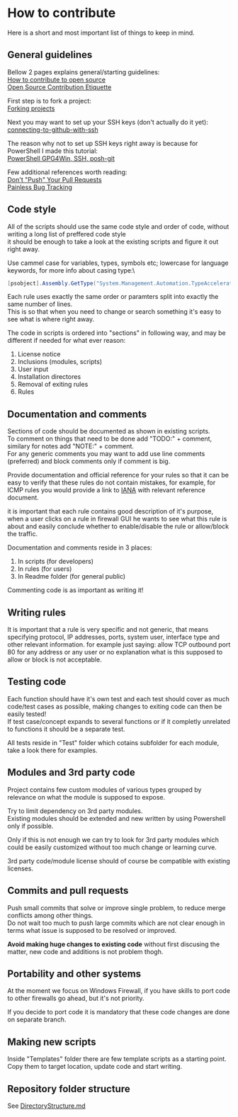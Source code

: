 # How to contribute
Here is a short and most important list of things to keep in mind.

## General guidelines
Bellow 2 pages explains general/starting guidelines:\
[How to contribute to open source](https://opensource.guide/how-to-contribute)\
[Open Source Contribution Etiquette](https://tirania.org/blog/archive/2010/Dec-31.html)

First step is to fork a project:\
[Forking projects](https://guides.github.com/activities/forking)

Next you may want to set up your SSH keys (don't actually do it yet):\
[connecting-to-github-with-ssh](https://help.github.com/en/enterprise/2.20/user/github/authenticating-to-github/connecting-to-github-with-ssh)

The reason why not to set up SSH keys right away is because for PowerShell I made this tutorial:\
[PowerShell GPG4Win, SSH, posh-git](https://github.com/metablaster/DevelopmentSetup/blob/master/git/git%2C%20powershell%2C%20gpg4win%2C%20posh-git%2C%20commit%20signing%2C%20ssh%20and%20key%20caching.md)

Few additional references worth reading:\
[Don't "Push" Your Pull Requests](https://www.igvita.com/2011/12/19/dont-push-your-pull-requests)\
[Painless Bug Tracking](https://www.joelonsoftware.com/2000/11/08/painless-bug-tracking)

## Code style
All of the scripts should use the same code style and order of code, without writing a long list of preffered code style\
it should be enough to take a look at the existing scripts and figure it out right away.

Use cammel case for variables, types, symbols etc; lowercase for language keywords,
for more info about casing type:\
```powershell
[psobject].Assembly.GetType("System.Management.Automation.TypeAccelerators")::get
```

Each rule uses exactly the same order or paramters split into exactly the same number of lines.\
This is so that when you need to change or search something it's easy to see what is where right away.

The code in scripts is ordered into "sections" in following way, and may be different if needed for what ever reason:
1. License notice
2. Inclusions (modules, scripts)
3. User input
4. Installation directores
5. Removal of exiting rules
6. Rules

## Documentation and comments
Sections of code should be documented as shown in existing scripts.\
To comment on things that need to be done add "TODO:" + comment, similary for notes add "NOTE:" + comment.\
For any generic comments you may want to add use line comments (preferred) and block comments only if comment is big.

Provide documentation and official reference for your rules so that it can be easy to verify that these rules do not contain mistakes,  for example, for ICMP rules you would provide a link to [IANA](https://www.iana.org) with relevant reference document.

it is important that each rule contains good description of it's purpose, when a user clicks on a rule in firewall GUI he wants to see
what this rule is about and easily conclude whether to enable/disable the rule or allow/block the traffic.

Documentation and comments reside in 3 places:
1. In scripts (for developers)
2. In rules (for users)
3. In Readme folder (for general public)

Commenting code is as important as writing it!

## Writing rules
It is important that a rule is very specific and not generic, that means specifying protocol, IP addresses, ports, system user, interface type and other relevant information.
for example just saying: allow TCP outbound port 80 for any address or any user or no explanation what is this supposed to allow or block is not acceptable.

## Testing code
Each function should have it's own test and each test should cover as much code/test cases as possible, making changes to exiting code can then be easily tested!\
If test case/concept expands to several functions or if it completly unrelated to functions it should be a separate test.

All tests reside in "Test" folder which cotains subfolder for each module, take a look there for examples.

## Modules and 3rd party code
Project contains few custom modules of various types grouped by relevance on what the module is supposed to expose.

Try to limit dependency on 3rd party modules.\
Existing modules should be extended and new written by using Powershell only if possible.

Only if this is not enough we can try to look for 3rd party modules which could be easily customized without too much change or learning curve.

3rd party code/module license should of course be compatible with existing licenses.

## Commits and pull requests
Push small commits that solve or improve single problem, to reduce merge conflicts among other things.\
Do not wait too much to push large commits which are not clear enough in terms what issue is supposed to be resolved or improved.

**Avoid making huge changes to existing code** without first discusing the matter, new code and additions is not problem thogh.

## Portability and other systems
At the moment we focus on Windows Firewall, if you have skills to port code to other firewalls go ahead, but it's not priority.

If you decide to port code it is mandatory that these code changes are done on separate branch.

## Making new scripts
Inside "Templates" folder there are few template scripts as a starting point.\
Copy them to target location, update code and start writing.

## Repository folder structure
See [DirectoryStructure.md](https://github.com/metablaster/WindowsFirewallRuleset/blob/master/Readme/DirectoryStructure.md)
